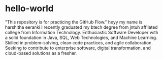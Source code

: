 # hello-world
"This repository is for practicing the GitHub Flow."
heyy my name is harshitha eeranki
i recently graduated my btech degree from jntuh affilated college from Information Technology.
Enthusiastic Software Developer with a solid foundation in Java, SQL, Web Technologies, and Machine Learning. Skilled in problem-solving, clean code practices, and agile collaboration. Seeking to contribute to enterprise software, digital transformation, and cloud-based solutions as a fresher. 
  

